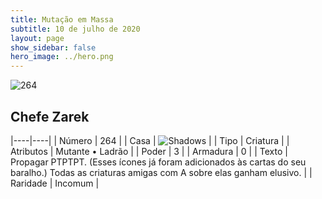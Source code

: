 ```yaml
---
title: Mutação em Massa
subtitle: 10 de julho de 2020
layout: page
show_sidebar: false
hero_image: ../hero.png
---
```


![264](https://cdn.keyforgegame.com/media/card_front/pt/479_264_W49544429F8C_pt.png)

## Chefe Zarek

|----|----|
| Número | 264 |
| Casa | ![Shadows](https://archonarcana.com/images/thumb/e/ee/Shadows.png/22px-Shadows.png "Sombras") |
| Tipo | Criatura |
| Atributos | Mutante • Ladrão |
| Poder | 3 |
| Armadura | 0 |
| Texto | Propagar PTPTPT. (Esses ícones já foram adicionados às cartas do seu baralho.) Todas as criaturas amigas com A sobre elas ganham elusivo. |
| Raridade | Incomum |
